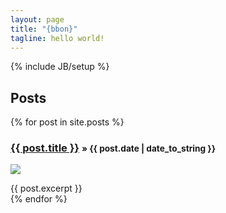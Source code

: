 ```yaml
---
layout: page
title: "{bbon}"
tagline: hello world!
---
```

{% include JB/setup %}
    
## Posts

<div class="posts row">

  {% for post in site.posts %}
    <div class="col-md-4">
        <h3><a href="{{ BASE_PATH }}{{ post.url }}">{{ post.title }}</a>  <small><span>&raquo; {{ post.date | date_to_string }}</span></small></h3>
        <p>
            <a href="{{ BASE_PATH }}{{ post.url }}">
                <img src="{{ post.image }}" class="center-block img-thumbnail img-small" />
            </a>
        </p>
        {{ post.excerpt }}
    </div>
  {% endfor %}
</div>

